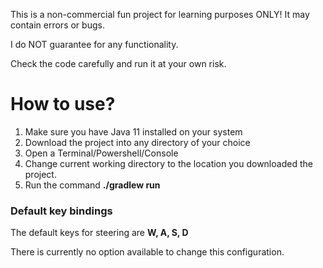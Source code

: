 This is a non-commercial fun project for learning purposes ONLY!
It may contain errors or bugs.

I do NOT guarantee for any functionality.

Check the code carefully and run it at your own risk.


# How to use?

1. Make sure you have Java 11 installed on your system
2. Download the project into any directory of your choice
3. Open a Terminal/Powershell/Console
4. Change current working directory to the location you downloaded the project.
5. Run the command **./gradlew run**



### Default key bindings

The default keys for steering are **W, A, S, D**

There is currently no option available to change this configuration.